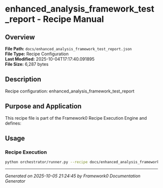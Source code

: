 # enhanced_analysis_framework_test_report - Recipe Manual

## Overview
**File Path:** `docs/enhanced_analysis_framework_test_report.json`  
**File Type:** Recipe Configuration  
**Last Modified:** 2025-10-04T17:17:40.091895  
**File Size:** 6,287 bytes  

## Description
Recipe configuration: enhanced_analysis_framework_test_report

## Purpose and Application
This recipe file is part of the Framework0 Recipe Execution Engine and defines:

## Usage

### Recipe Execution
```bash
python orchestrator/runner.py --recipe docs/enhanced_analysis_framework_test_report.json
```


---
*Generated on 2025-10-05 21:24:45 by Framework0 Documentation Generator*
